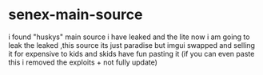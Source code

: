 # senex-main-source

i found "huskys" main source i have leaked and the lite now i am going to leak the leaked ,this source its just paradise but imgui swapped and selling it for expensive to kids and skids have fun pasting it (if you can even paste this i removed the exploits + not fully update)
